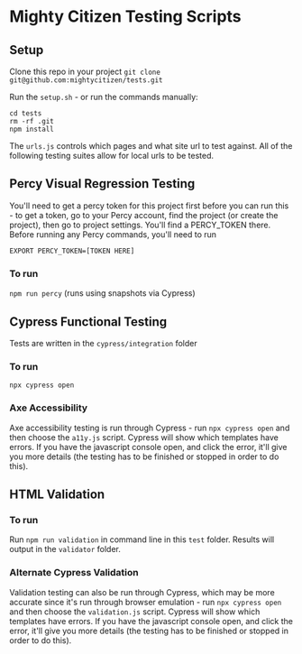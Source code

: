 # Mighty Citizen Testing Scripts

## Setup

Clone this repo in your project `git clone git@github.com:mightycitizen/tests.git`

Run the `setup.sh` - or run the commands manually:
```
cd tests
rm -rf .git
npm install
```

The `urls.js` controls which pages and what site url to test against. All of the following testing suites allow for local urls to be tested.

## Percy Visual Regression Testing
You'll need to get a percy token for this project first before you can run this - to get a token, go to your Percy account, find the project (or create the project), then go to project settings. You'll find a PERCY_TOKEN there. Before running any Percy commands, you'll need to run

```EXPORT PERCY_TOKEN=[TOKEN HERE]```


### To run
`npm run percy` (runs using snapshots via Cypress)

## Cypress Functional Testing
Tests are written in the `cypress/integration` folder

### To run

```npx cypress open```

### Axe Accessibility

Axe accessibility testing is run through Cypress - run `npx cypress open` and then choose the `a11y.js` script. Cypress will show which templates have errors. If you have the javascript console open, and click the error, it'll give you more details (the testing has to be finished or stopped in order to do this).

## HTML Validation

### To run
Run `npm run validation` in command line in this `test` folder. Results will output in the `validator` folder.

### Alternate Cypress Validation
Validation testing can also be run through Cypress, which may be more accurate since it's run through browser emulation - run `npx cypress open` and then choose the `validation.js` script. Cypress will show which templates have errors. If you have the javascript console open, and click the error, it'll give you more details (the testing has to be finished or stopped in order to do this).

